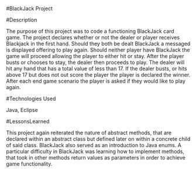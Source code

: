 #BlackJack Project

#Description

The purpose of this project was to code a functioning BlackJack card game. The project declares whether or not the dealer or player receives Blackjack in the first hand. Should they both be dealt BlackJack a messaged is displayed offering to play again. Should neither player have BlackJack the game will proceed allowing the player to either hit or stay. After the player busts or chooses to stay, the dealer then proceeds to play. The dealer will hit any hand that has a total value of less than 17. If the dealer busts, or hits above 17 but does not out score the player the player is declared the winner. After each end game scenario the player is asked if they would like to play again.

#Technologies Used

Java, Eclipse

#LessonsLearned

This project again reiterated the nature of abstract methods, that are declared within an abstract class but defined later on within a concrete child of said class. BlackJack also served as an introduction to Java enums. A particular difficulty in BlackJack was learning how to implement methods, that took in other methods return values as parameters in order to achieve game functionality.